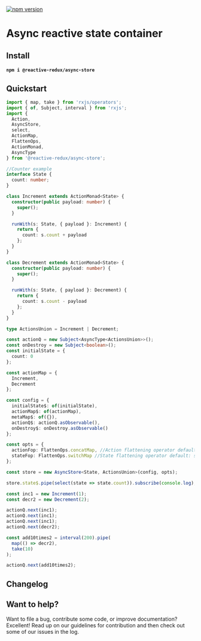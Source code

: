 [![npm version](https://badge.fury.io/js/%40reactive-redux%2Fasync-store.svg)](https://badge.fury.io/js/%40reactive-redux%2Fasync-store)

# Async reactive state container

## Install

#### `npm i @reactive-redux/async-store`

## Quickstart

```typescript
import { map, take } from 'rxjs/operators';
import { of, Subject, interval } from 'rxjs';
import {
  Action,
  AsyncStore,
  select,
  ActionMap,
  FlattenOps,
  ActionMonad,
  AsyncType
} from '@reactive-redux/async-store';

//Counter example
interface State {
  count: number;
}

class Increment extends ActionMonad<State> {
  constructor(public payload: number) {
    super();
  }

  runWith(s: State, { payload }: Increment) {
    return {
      count: s.count + payload
    };
  }
}

class Decrement extends ActionMonad<State> {
  constructor(public payload: number) {
    super();
  }

  runWith(s: State, { payload }: Decrement) {
    return {
      count: s.count - payload
    };
  }
}

type ActionsUnion = Increment | Decrement;

const actionQ = new Subject<AsyncType<ActionsUnion>>();
const onDestroy = new Subject<boolean>();
const initialState = {
  count: 0
};

const actionMap = {
  Increment,
  Decrement
};

const config = {
  initialState$: of(initialState),
  actionMap$: of(actionMap),
  metaMap$: of({}),
  actionQ$: actionQ.asObservable(),
  onDestroy$: onDestroy.asObservable()
};

const opts = {
  actionFop: FlattenOps.concatMap, //Action flattening operator default: concatMap
  stateFop: FlattenOps.switchMap //State flattening operator default: switchMap
};

const store = new AsyncStore<State, ActionsUnion>(config, opts);

store.state$.pipe(select(state => state.count)).subscribe(console.log);

const inc1 = new Increment(1);
const decr2 = new Decrement(2);

actionQ.next(inc1);
actionQ.next(inc1);
actionQ.next(inc1);
actionQ.next(decr2);

const add10times2 = interval(200).pipe(
  map(() => decr2),
  take(10)
);

actionQ.next(add10times2);
```

<!-- #### Counter example: [stackblitz](https://stackblitz.com/edit/async-store-counter) -->

<!-- #### [Full Example (stackblitz)](https://stackblitz.com/edit/async-store-todo) -->

## Changelog

## Want to help?

Want to file a bug, contribute some code, or improve documentation? Excellent! Read up on our
guidelines for contribution and then check out some of our issues in the log.
